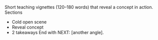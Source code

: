 Short teaching vignettes (120–180 words) that reveal a concept in action.
Sections
- Cold open scene
- Reveal concept
- 2 takeaways
End with NEXT: [another angle].
